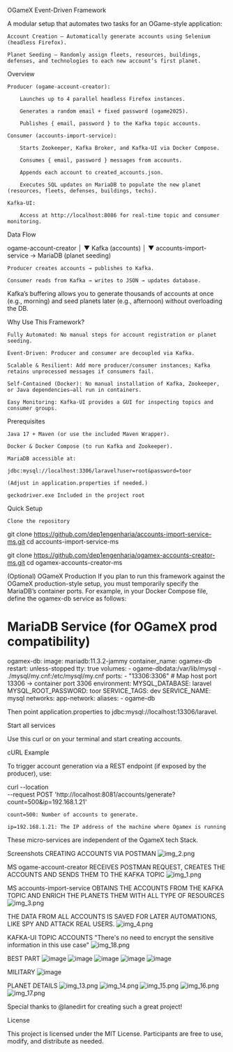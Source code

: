 OGameX Event-Driven Framework

A modular setup that automates two tasks for an OGame-style application:

    Account Creation – Automatically generate accounts using Selenium (headless Firefox).

    Planet Seeding – Randomly assign fleets, resources, buildings, defenses, and technologies to each new account’s first planet.

Overview

    Producer (ogame-account-creator):

        Launches up to 4 parallel headless Firefox instances.

        Generates a random email + fixed password (ogame2025).

        Publishes { email, password } to the Kafka topic accounts.

    Consumer (accounts-import-service):

        Starts Zookeeper, Kafka Broker, and Kafka-UI via Docker Compose.

        Consumes { email, password } messages from accounts.

        Appends each account to created_accounts.json.

        Executes SQL updates on MariaDB to populate the new planet (resources, fleets, defenses, buildings, techs).

    Kafka-UI:

        Access at http://localhost:8086 for real-time topic and consumer monitoring.

Data Flow

ogame-account-creator
       │
       ▼
   Kafka (accounts)
       │
       ▼
accounts-import-service → MariaDB (planet seeding)

    Producer creates accounts → publishes to Kafka.

    Consumer reads from Kafka → writes to JSON → updates database.

Kafka’s buffering allows you to generate thousands of accounts at once (e.g., morning) and seed planets later (e.g., afternoon) without overloading the DB.

Why Use This Framework?

    Fully Automated: No manual steps for account registration or planet seeding.

    Event-Driven: Producer and consumer are decoupled via Kafka.

    Scalable & Resilient: Add more producer/consumer instances; Kafka retains unprocessed messages if consumers fail.

    Self-Contained (Docker): No manual installation of Kafka, Zookeeper, or Java dependencies—all run in containers.

    Easy Monitoring: Kafka-UI provides a GUI for inspecting topics and consumer groups.

Prerequisites

    Java 17 + Maven (or use the included Maven Wrapper).

    Docker & Docker Compose (to run Kafka and Zookeeper).

    MariaDB accessible at:

    jdbc:mysql://localhost:3306/laravel?user=root&password=toor

    (Adjust in application.properties if needed.)

    geckodriver.exe Included in the project root

Quick Setup

    Clone the repository

git clone https://github.com/dep1engenharia/accounts-import-service-ms.git
cd accounts-import-service-ms

git clone https://github.com/dep1engenharia/ogamex-accounts-creator-ms.git
cd ogamex-accounts-creator-ms

(Optional) OGameX Production
If you plan to run this framework against the OGameX production-style setup, you must temporarily specify the MariaDB’s container ports. For example, in your Docker Compose file, define the ogamex-db service as follows:

# MariaDB Service (for OGameX prod compatibility)
ogamex-db:
  image: mariadb:11.3.2-jammy
  container_name: ogamex-db
  restart: unless-stopped
  tty: true
  volumes:
    - ogame-dbdata:/var/lib/mysql
    - ./mysql/my.cnf:/etc/mysql/my.cnf
  ports:
    - "13306:3306"        # Map host port 13306 → container port 3306
  environment:
    MYSQL_DATABASE: laravel
    MYSQL_ROOT_PASSWORD: toor
    SERVICE_TAGS: dev
    SERVICE_NAME: mysql
  networks:
    app-network:
      aliases:
        - ogame-db

Then point application.properties to jdbc:mysql://localhost:13306/laravel.

Start all services

Use this curl or on your terminal and start creating accounts.

cURL Example

To trigger account generation via a REST endpoint (if exposed by the producer), use:

curl --location \
     --request POST 'http://localhost:8081/accounts/generate?count=500&ip=192.168.1.21'

    count=500: Number of accounts to generate.

    ip=192.168.1.21: The IP address of the machine where Ogamex is running

These micro-services are independent of the OgameX tech Stack.

Screenshots
CREATING ACCOUNTS VIA POSTMAN
![img_2.png](img_2.png)

MS ogame-account-creator RECEIVES POSTMAN REQUEST, CREATES THE ACCOUNTS AND SENDS THEM TO THE KAFKA TOPIC
![img_1.png](img_1.png)

MS accounts-import-service OBTAINS THE ACCOUNTS FROM THE KAFKA TOPIC AND ENRICH THE PLANETS THEM WITH ALL TYPE OF RESOURCES
![img_3.png](img_3.png)

THE DATA FROM ALL ACCOUNTS IS SAVED FOR LATER AUTOMATIONS, LIKE SPY AND ATTACK REAL USERS.
![img_4.png](img_4.png)

KAFKA-UI TOPIC ACCOUNTS "There's no need to encrypt the sensitive information in this use case"
![img_18.png](img_18.png)


BEST PART
![image](https://github.com/user-attachments/assets/752aee89-0b52-471f-b52d-7959796f739e)
![image](https://github.com/user-attachments/assets/7d303e0e-05bb-4c81-8f42-3d0ea04b7900)
![image](https://github.com/user-attachments/assets/ec8a65cd-cbdc-4c89-b82d-56d2e7a882ff)
![image](https://github.com/user-attachments/assets/78c484bf-2f9a-4eb6-85e4-fe1424968c1a)
![image](https://github.com/user-attachments/assets/4cbf85ac-9bcc-49f1-9fb7-b925aed23f30)




MILITARY
![image](https://github.com/user-attachments/assets/a40c4d89-c565-444a-a2f8-ae12df3dfdf4)

PLANET DETAILS
![img_13.png](img_13.png)
![img_14.png](img_14.png)
![img_15.png](img_15.png)
![img_16.png](img_16.png)
![img_17.png](img_17.png)




Special thanks to @lanedirt for creating such a great project!

License

This project is licensed under the MIT License. Participants are free to use, modify, and distribute as needed.
